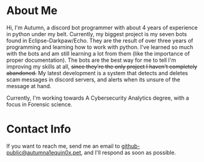 # About Me
Hi, I'm Autumn, a discord bot programmer with about 4 years of experience in python under my belt. Currently, my biggest project is my seven bots found in Eclipse-Darkpaw/Echo. They are the result of over three years of programming and learning how to work with python. I've learned so much with the bots and am still learning a lot from them (like the importance of proper documentation). The bots are the best way for me to tell I'm improving my skills at all, ~~since they're the only project I haven't completely abandoned.~~ My latest development is a system that detects and deletes scam messages in discord servers, and alerts when its unsure of the message at hand.

Currently, I'm working towards A Cybersecurity Analytics degree, with a focus in Forensic science. 

# Contact Info
If you want to reach me, send me an email to github-public@autumna1equin0x.pet, and I'll respond as soon as possible.

<!---
- 👋 Hi, I’m @Eclipse-Darkpaw
- 👀 I’m interested in discord bot programming
- 🌱 I’m currently learning the discord API, and working on my Computer science degree
- 💞️ I’m looking to collaborate on nothing right now. 
- 📫 How to reach me ... we're working on that


Eclipse-Darkpaw/Eclipse-Darkpaw is a ✨ special ✨ repository because its `README.md` (this file) appears on your GitHub profile.
You can click the Preview link to take a look at your changes.
--->
